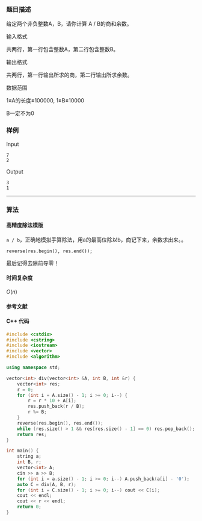 ### 题目描述

给定两个非负整数A，B，请你计算 A / B的商和余数。

输入格式

共两行，第一行包含整数A，第二行包含整数B。

输出格式

共两行，第一行输出所求的商，第二行输出所求余数。

数据范围

1≤A的长度≤100000,
1≤B≤10000

B一定不为0

### 样例

Input

```
7
2
```

Output

```
3
1
```

----------

### 算法
#### 高精度除法模版

`a / b`，正确地模拟手算除法，用a的最高位除以b，商记下来，余数求出来。。

`reverse(res.begin(), res.end());`

最后记得去除前导零！

#### 时间复杂度

$O(n)$

#### 参考文献

#### C++ 代码

``` cpp
#include <cstdio>
#include <cstring>
#include <iostream>
#include <vector>
#include <algorithm>

using namespace std;

vector<int> div(vector<int> &A, int B, int &r) {
    vector<int> res;
    r = 0;
    for (int i = A.size() - 1; i >= 0; i--) {
        r = r * 10 + A[i];
        res.push_back(r / B);
        r %= B;
    }
    reverse(res.begin(), res.end());
    while (res.size() > 1 && res[res.size() - 1] == 0) res.pop_back();
    return res;
}

int main() {
    string a;
    int B, r;
    vector<int> A;
    cin >> a >> B;
    for (int i = a.size() - 1; i >= 0; i--) A.push_back(a[i] - '0');
    auto C = div(A, B, r);
    for (int i = C.size() - 1; i >= 0; i--) cout << C[i];
    cout << endl;
    cout << r << endl;
    return 0;
}
```

